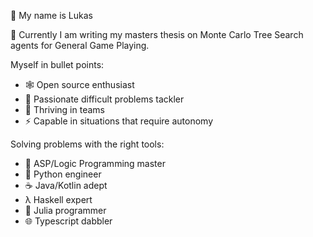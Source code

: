 👋 My name is Lukas

📖 Currently I am writing my masters thesis on Monte Carlo Tree Search agents for General Game Playing.

Myself in bullet points:
- 🕸️ Open source enthusiast
- 🤔 Passionate difficult problems tackler
- 👥 Thriving in teams
- ⚡ Capable in situations that require autonomy

Solving problems with the right tools:
- 🧩 ASP/Logic Programming master
- 🐍 Python engineer
- ☕ Java/Kotlin adept
- λ Haskell expert
- 🧮 Julia programmer
- 🌐 Typescript dabbler

<!--
**Entze/Entze** is a ✨ _special_ ✨ repository because its `README.md` (this file) appears on your GitHub profile.

Here are some ideas to get you started:

- 🔭 I’m currently working on ...
- 🌱 I’m currently learning ...
- 👯 I’m looking to collaborate on ...
- 🤔 I’m looking for help with ...
- 💬 Ask me about ...
- 📫 How to reach me: ...
- 😄 Pronouns: ...
- ⚡ Fun fact: ...
-->
